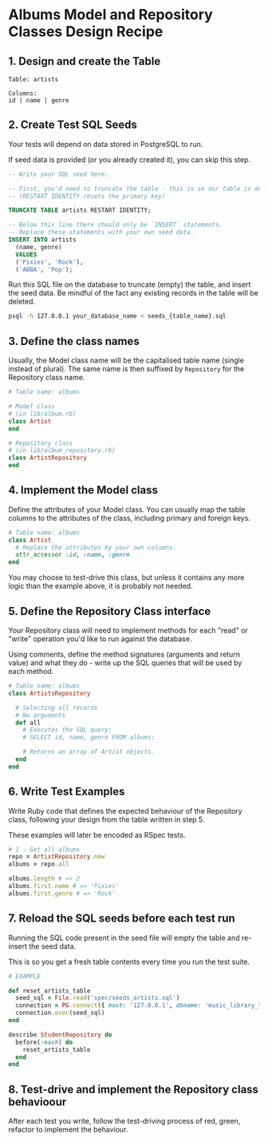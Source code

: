# Albums Model and Repository Classes Design Recipe

## 1. Design and create the Table
```
Table: artists

Columns:
id | name | genre
```

## 2. Create Test SQL Seeds

Your tests will depend on data stored in PostgreSQL to run.

If seed data is provided (or you already created it), you can skip this step.

```sql
-- Write your SQL seed here.

-- First, you'd need to truncate the table - this is so our table is emptied between each test run so we ca start with a fresh state.
-- (RESTART IDENTITY resets the primary key)

TRUNCATE TABLE artists RESTART IDENTITY;

-- Below this line there should only be `INSERT` statements.
-- Replace these statements with your own seed data.
INSERT INTO artists
  (name, genre)
  VALUES
  ('Pixies', 'Rock'),
  ('ABBA', 'Pop');
```
Run this SQL file on the database to truncate (empty) the table, and insert the seed data. Be mindful of the fact any existing records in the table will be deleted.

```bash
psql -h 127.0.0.1 your_database_name < seeds_{table_name}.sql
```

## 3. Define the class names

Usually, the Model class name will be the capitalised table name (single instead of plural). The same name is then suffixed by `Repository` for the Repository class name.

```ruby
# Table name: albums

# Model class
# (in lib/album.rb)
class Artist
end

# Repository class
# (in lib/album_repository.rb)
class ArtistRepository
end
```

## 4. Implement the Model class

Define the attributes of your Model class. You can usually map the table columns to the attributes of the class, including primary and foreign keys.

```ruby
# Table name: albums
class Artist
  # Replace the attributes by your own columns.
  attr_accessor :id, :name, :genre
end
```
You may choose to test-drive this class, but unless it contains any more logic than the example above, it is probably not needed.

## 5. Define the Repository Class interface

Your Repository class will need to implement methods for each "read" or "write" operation you'd like to run against the database.

Using comments, define the method signatures (arguments and return value) and what they do - write up the SQL queries that will be used by each method.

```ruby
# Table name: albums
class ArtistsRepository

  # Selecting all records
  # No arguments
  def all
    # Executes the SQL query:
    # SELECT id, name, genre FROM albums;

    # Returns an array of Artist objects.
  end
end
```

## 6. Write Test Examples

Write Ruby code that defines the expected behaviour of the Repository class, following your design from the table written in step 5.

These examples will later be encoded as RSpec tests.

```ruby
# 1 - Get all albums
repo = ArtistRepository.new
albums = repo.all

albums.length # => 2
albums.first.name # => 'Pixies'
albums.first.genre # => 'Rock'
```

## 7. Reload the SQL seeds before each test run

Running the SQL code present in the seed file will empty the table and re-insert the seed data.

This is so you get a fresh table contents every time you run the test suite.

```ruby
# EXAMPLE

def reset_artists_table
  seed_sql = File.read('spec/seeds_artists.sql')
  connection = PG.connect({ host: '127.0.0.1', dbname: 'music_library_test' })
  connection.exec(seed_sql)
end

describe StudentRepository do
  before(:each) do 
    reset_artists_table
  end
end
```

## 8. Test-drive and implement the Repository class behavioour

After each test you write, follow the test-driving process of red, green, refactor to implement the behaviour.
